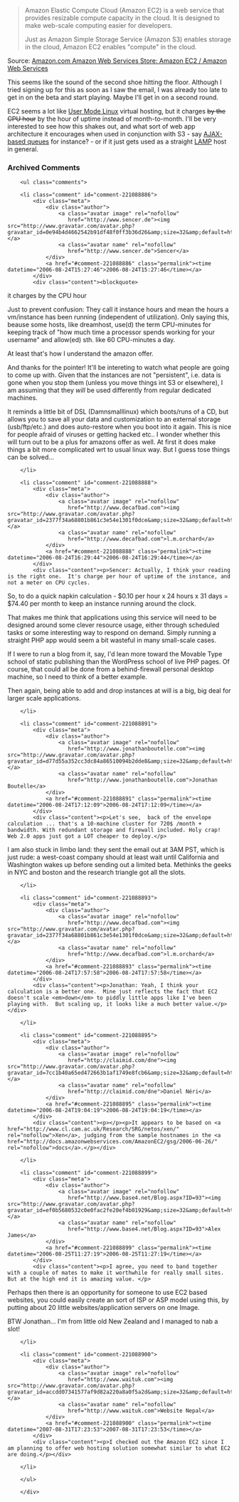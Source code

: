 <blockquote cite="http://www.amazon.com/b/ref=sc_fe_c_1_3435361_1/002-3833110-2752034?ie=UTF8&node=201590011&no=3435361&me=A36L942TSJ2AJA"><p>Amazon Elastic Compute Cloud (Amazon EC2) is a web service that provides resizable compute capacity in the cloud. It is designed to make web-scale computing easier for developers.
</p><p>
Just as Amazon Simple Storage Service (Amazon S3) enables storage in the cloud, Amazon EC2 enables "compute" in the cloud.</p></blockquote><div class="quotesource">Source: <a href="http://www.amazon.com/b/ref=sc_fe_c_1_3435361_1/002-3833110-2752034?ie=UTF8&node=201590011&no=3435361&me=A36L942TSJ2AJA">Amazon.com Amazon Web Services Store: Amazon EC2 / Amazon Web Services</a></div>

This seems like the sound of the second shoe hitting the floor.  Although I tried signing up for this as soon as I saw the email, I was already too late to get in on the beta and start playing.  Maybe I'll get in on a second round.
  
EC2 seems a lot like [User Mode Linux][uml] virtual hosting, but it charges <del>by the CPU hour</del> by the hour of uptime instead of month-to-month.  I'll be very interested to see how this shakes out, and what sort of web app architecture it encourages when used in conjunction with S3 - say [AJAX-based queues][aq] for instance? - or if it just gets used as a straight [LAMP][] host in general.

[lamp]: http://en.wikipedia.org/wiki/LAMP_(software_bundle)
[uml]:http://user-mode-linux.sourceforge.net/
[aq]: http://weblog.infoworld.com/udell/2006/07/07.html

<div id="comments" class="comments archived-comments">
            <h3>Archived Comments</h3>
            
        <ul class="comments">
            
        <li class="comment" id="comment-221088886">
            <div class="meta">
                <div class="author">
                    <a class="avatar image" rel="nofollow" 
                       href="http://www.sencer.de"><img src="http://www.gravatar.com/avatar.php?gravatar_id=0e94b4d4662542b91df48f0ff3b36d26&amp;size=32&amp;default=http://mediacdn.disqus.com/1320279820/images/noavatar32.png"/></a>
                    <a class="avatar name" rel="nofollow" 
                       href="http://www.sencer.de">Sencer</a>
                </div>
                <a href="#comment-221088886" class="permalink"><time datetime="2006-08-24T15:27:46">2006-08-24T15:27:46</time></a>
            </div>
            <div class="content"><blockquote>
  <p>it charges by the CPU hour</p>
</blockquote>

<p>Just to prevent confusion: They call it instance hours and mean the hours a vm/instance has been running (independent of utilization). 
Only saying this, beause some hosts, like dreamhost, use(d) the term CPU-minutes for keeping track of "how much time a processor spends working for your username" and allow(ed) sth. like 60 CPU-minutes a day.</p>

<p>At least that's how I understand the amazon offer.</p>

<p>And thanks for the pointer! It'll be intereting to watch what people are going to come up with. Given that the instances are not "persistent", i.e. data is gone when you stop them (unless you move things int S3 or elsewhere), I am assuming that they <em>will</em> be used differently from regular dedicated machines. </p>

<p>It reminds a little bit of DSL (Damnsmalllinux) which boots/runs of a CD, but allows you to save all your data and customization to an external storage (usb/ftp/etc.) and does auto-restore when you boot into it again. This is nice for people afraid of viruses or getting hacked etc.. I wonder whether this will turn out to be a plus for amazons offer as well. At first it does make things a bit more complicated wrt to usual linux way. But I guess tose things can be solved...</p></div>
            
        </li>
    
        <li class="comment" id="comment-221088888">
            <div class="meta">
                <div class="author">
                    <a class="avatar image" rel="nofollow" 
                       href="http://www.decafbad.com"><img src="http://www.gravatar.com/avatar.php?gravatar_id=2377f34a68801b861c3e54e1301f0dce&amp;size=32&amp;default=http://mediacdn.disqus.com/1320279820/images/noavatar32.png"/></a>
                    <a class="avatar name" rel="nofollow" 
                       href="http://www.decafbad.com">l.m.orchard</a>
                </div>
                <a href="#comment-221088888" class="permalink"><time datetime="2006-08-24T16:29:44">2006-08-24T16:29:44</time></a>
            </div>
            <div class="content"><p>Sencer: Actually, I think your reading is the right one.  It's charge per hour of uptime of the instance, and not a meter on CPU cycles.  
</p><p>
So, to do a quick napkin calculation - $0.10 per hour x 24 hours x 31 days = $74.40 per month to keep an instance running around the clock.  
</p><p>
That makes me think that applications using this service will need to be designed around some clever resource usage, either through scheduled tasks or some interesting way to respond on demand.  Simply running a straight PHP app would seem a bit wasteful in many small-scale cases.</p>

<p>If I were to run a blog from it, say, I'd lean more toward the Movable Type school of static publishing than the WordPress school of live PHP pages.  Of course, that could all be done from a behind-firewall personal desktop machine, so I need to think of a better example.</p>

<p>Then again, being able to add and drop instances at will is a big, big deal for larger scale applications.</p></div>
            
        </li>
    
        <li class="comment" id="comment-221088891">
            <div class="meta">
                <div class="author">
                    <a class="avatar image" rel="nofollow" 
                       href="http://www.jonathanboutelle.com"><img src="http://www.gravatar.com/avatar.php?gravatar_id=d77d55a352cc3dc84a86510094b2dde8&amp;size=32&amp;default=http://mediacdn.disqus.com/1320279820/images/noavatar32.png"/></a>
                    <a class="avatar name" rel="nofollow" 
                       href="http://www.jonathanboutelle.com">Jonathan Boutelle</a>
                </div>
                <a href="#comment-221088891" class="permalink"><time datetime="2006-08-24T17:12:09">2006-08-24T17:12:09</time></a>
            </div>
            <div class="content"><p>Let's see,  back of the envelope calculation ... that's a 10-machine cluster for 720$ /month + bandwidth. With redundant storage and firewall included. Holy crap! Web 2.0 apps just got a LOT cheaper to deploy.</p>

<p>I am also stuck in limbo land: they sent the email out at 3AM PST, which is just rude: a west-coast company should at least wait until California and Washington wakes up before sending out a limited beta. Methinks the geeks in NYC and boston and the research triangle got all the slots.</p></div>
            
        </li>
    
        <li class="comment" id="comment-221088893">
            <div class="meta">
                <div class="author">
                    <a class="avatar image" rel="nofollow" 
                       href="http://www.decafbad.com"><img src="http://www.gravatar.com/avatar.php?gravatar_id=2377f34a68801b861c3e54e1301f0dce&amp;size=32&amp;default=http://mediacdn.disqus.com/1320279820/images/noavatar32.png"/></a>
                    <a class="avatar name" rel="nofollow" 
                       href="http://www.decafbad.com">l.m.orchard</a>
                </div>
                <a href="#comment-221088893" class="permalink"><time datetime="2006-08-24T17:57:58">2006-08-24T17:57:58</time></a>
            </div>
            <div class="content"><p>Jonathan: Yeah, I think your calculation is a better one.  Mine just reflects the fact that EC2 doesn't scale <em>down</em> to piddly little apps like I've been playing with.  But scaling up, it looks like a much better value.</p></div>
            
        </li>
    
        <li class="comment" id="comment-221088895">
            <div class="meta">
                <div class="author">
                    <a class="avatar image" rel="nofollow" 
                       href="http://claimid.com/dne"><img src="http://www.gravatar.com/avatar.php?gravatar_id=7cc1b40a65ed472663b1af1749e8fcb6&amp;size=32&amp;default=http://mediacdn.disqus.com/1320279820/images/noavatar32.png"/></a>
                    <a class="avatar name" rel="nofollow" 
                       href="http://claimid.com/dne">Daniel Néri</a>
                </div>
                <a href="#comment-221088895" class="permalink"><time datetime="2006-08-24T19:04:19">2006-08-24T19:04:19</time></a>
            </div>
            <div class="content"><p></p><p>It appears to be based on <a href="http://www.cl.cam.ac.uk/Research/SRG/netos/xen/" rel="nofollow">Xen</a>, judging from the sample hostnames in the <a href="http://docs.amazonwebservices.com/AmazonEC2/gsg/2006-06-26/" rel="nofollow">docs</a>.</p></div>
            
        </li>
    
        <li class="comment" id="comment-221088899">
            <div class="meta">
                <div class="author">
                    <a class="avatar image" rel="nofollow" 
                       href="http://www.base4.net/Blog.aspx?ID=93"><img src="http://www.gravatar.com/avatar.php?gravatar_id=ef0b5680532c0e0fac2fe20ef4b01929&amp;size=32&amp;default=http://mediacdn.disqus.com/1320279820/images/noavatar32.png"/></a>
                    <a class="avatar name" rel="nofollow" 
                       href="http://www.base4.net/Blog.aspx?ID=93">Alex James</a>
                </div>
                <a href="#comment-221088899" class="permalink"><time datetime="2006-08-25T11:27:19">2006-08-25T11:27:19</time></a>
            </div>
            <div class="content"><p>I agree, you need to band together with a couple of mates to make it worthwhile for really small sites. But at the high end it is amazing value. </p>

<p>Perhaps then there is an opportunity for someone to use EC2 based websites, you could easily create an sort of ISP or ASP model using this, by putting about 20 little websites/application servers on one Image. </p>

<p>BTW Jonathan... I'm from little old New Zealand and I managed to nab a slot!</p></div>
            
        </li>
    
        <li class="comment" id="comment-221088900">
            <div class="meta">
                <div class="author">
                    <a class="avatar image" rel="nofollow" 
                       href="http://www.waituk.com"><img src="http://www.gravatar.com/avatar.php?gravatar_id=accdd07341577af9d82a220a8a0f5a2d&amp;size=32&amp;default=http://mediacdn.disqus.com/1320279820/images/noavatar32.png"/></a>
                    <a class="avatar name" rel="nofollow" 
                       href="http://www.waituk.com">Website Nepal</a>
                </div>
                <a href="#comment-221088900" class="permalink"><time datetime="2007-08-31T17:23:53">2007-08-31T17:23:53</time></a>
            </div>
            <div class="content"><p>I checked out the Amazon EC2 since I am planning to offer web hosting solution somewhat similar to what EC2 are doing.</p></div>
            
        </li>
    
        </ul>
    
        </div>
    